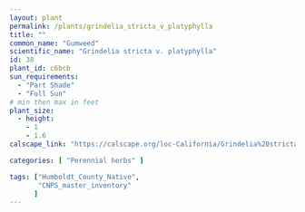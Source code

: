 ```yaml
---
layout: plant                                                              
permalink: /plants/grindelia_stricta_v_platyphylla
title: ""
common_name: "Gumweed"
scientific_name: "Grindelia stricta v. platyphylla"
id: 38
plant_id: c6bcb
sun_requirements:
  - "Part Shade"
  - "Full Sun"
# min then max in feet
plant_size:
  - height: 
    - 1
    - 1.6
calscape_link: "https://calscape.org/loc-California/Grindelia%20stricta%20platyphylla(%20)"

categories: [ "Perennial herbs" ]

tags: ["Humboldt_County_Native",
       "CNPS_master_inventory"
      ]
---
```


